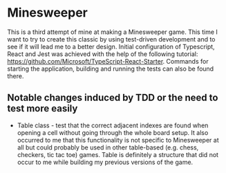 ﻿# Minesweeper

This is a third attempt of mine at making a Minesweeper game. This time I want to try to create this classic by using test-driven development and to see if it will lead me to a better design.
Initial configuration of Typescript, React and Jest was achieved with the help of the following tutorial: https://github.com/Microsoft/TypeScript-React-Starter. Commands for starting the application, building and running the tests can also be found there.

## Notable changes induced by TDD or the need to test more easily
* Table class - test that the correct adjacent indexes are found when opening a cell without going through the whole board setup. It also occurred to me that this functionality is not specific to Minesweeper at all but could probably be used in other table-based (e.g. chess, checkers, tic tac toe) games. Table is definitely a structure that did not occur to me while building my previous versions of the game.
